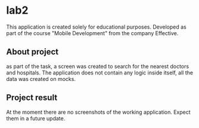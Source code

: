 # lab2
This application is created solely for educational purposes. Developed as part of the course "Mobile Development" from the company Effective.
## About project
as part of the task, a screen was created to search for the nearest doctors and hospitals. The application does not contain any logic inside itself, all the data was created on mocks.
## Project result
At the moment there are no screenshots of the working application. Expect them in a future update.
